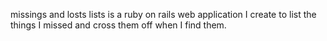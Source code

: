 missings and losts lists is a ruby on rails web application I create to list the things I missed and cross them off when I find them.